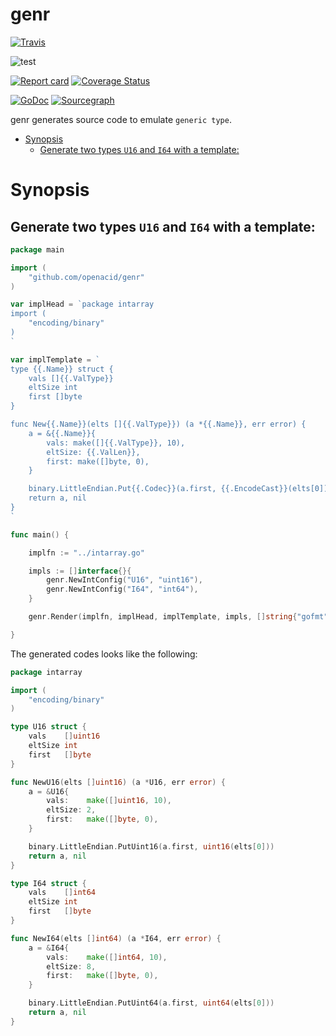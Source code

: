 # genr

[![Travis](https://travis-ci.com/openacid/genr.svg?branch=main)](https://travis-ci.com/openacid/genr)
<!-- [![AppVeyor](https://ci.appveyor.com/api/projects/status/m0vvvrru7a1g4mae/branch/main?svg=true)](https://ci.appveyor.com/project/drmingdrmer/genr/branch/main) -->
![test](https://github.com/openacid/genr/workflows/test/badge.svg)

[![Report card](https://goreportcard.com/badge/github.com/openacid/genr)](https://goreportcard.com/report/github.com/openacid/genr)
[![Coverage Status](https://coveralls.io/repos/github/openacid/genr/badge.svg?branch=main&service=github)](https://coveralls.io/github/openacid/genr?branch=main&service=github)

[![GoDoc](https://godoc.org/github.com/openacid/genr?status.svg)](http://godoc.org/github.com/openacid/genr)
[![Sourcegraph](https://sourcegraph.com/github.com/openacid/genr/-/badge.svg)](https://sourcegraph.com/github.com/openacid/genr?badge)

genr generates source code to emulate `generic type`.

<!-- START doctoc generated TOC please keep comment here to allow auto update -->
<!-- DON'T EDIT THIS SECTION, INSTEAD RE-RUN doctoc TO UPDATE -->


- [Synopsis](#synopsis)
  - [Generate two types `U16` and `I64` with a template:](#generate-two-types-u16-and-i64-with-a-template)

<!-- END doctoc generated TOC please keep comment here to allow auto update -->


# Synopsis

## Generate two types `U16` and `I64` with a template:

```go
package main

import (
	"github.com/openacid/genr"
)

var implHead = `package intarray
import (
	"encoding/binary"
)
`

var implTemplate = `
type {{.Name}} struct {
	vals []{{.ValType}}
	eltSize int
	first []byte
}

func New{{.Name}}(elts []{{.ValType}}) (a *{{.Name}}, err error) {
	a = &{{.Name}}{
		vals: make([]{{.ValType}}, 10),
		eltSize: {{.ValLen}},
		first: make([]byte, 0),
	}

	binary.LittleEndian.Put{{.Codec}}(a.first, {{.EncodeCast}}(elts[0]))
	return a, nil
}
`

func main() {

	implfn := "../intarray.go"

	impls := []interface{}{
		genr.NewIntConfig("U16", "uint16"),
		genr.NewIntConfig("I64", "int64"),
	}

	genr.Render(implfn, implHead, implTemplate, impls, []string{"gofmt"})

}

```

The generated codes looks like the following:

```go
package intarray

import (
	"encoding/binary"
)

type U16 struct {
	vals    []uint16
	eltSize int
	first   []byte
}

func NewU16(elts []uint16) (a *U16, err error) {
	a = &U16{
		vals:    make([]uint16, 10),
		eltSize: 2,
		first:   make([]byte, 0),
	}

	binary.LittleEndian.PutUint16(a.first, uint16(elts[0]))
	return a, nil
}

type I64 struct {
	vals    []int64
	eltSize int
	first   []byte
}

func NewI64(elts []int64) (a *I64, err error) {
	a = &I64{
		vals:    make([]int64, 10),
		eltSize: 8,
		first:   make([]byte, 0),
	}

	binary.LittleEndian.PutUint64(a.first, uint64(elts[0]))
	return a, nil
}
```